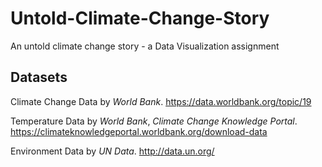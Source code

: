 # Untold-Climate-Change-Story

An untold climate change story - a Data Visualization assignment

## Datasets

Climate Change Data by *World Bank*. https://data.worldbank.org/topic/19

Temperature Data by *World Bank*, *Climate Change Knowledge Portal*. https://climateknowledgeportal.worldbank.org/download-data

Environment Data by *UN Data*. http://data.un.org/